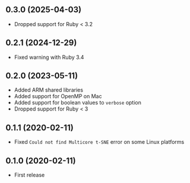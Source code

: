 ## 0.3.0 (2025-04-03)

- Dropped support for Ruby < 3.2

## 0.2.1 (2024-12-29)

- Fixed warning with Ruby 3.4

## 0.2.0 (2023-05-11)

- Added ARM shared libraries
- Added support for OpenMP on Mac
- Added support for boolean values to `verbose` option
- Dropped support for Ruby < 3

## 0.1.1 (2020-02-11)

- Fixed `Could not find Multicore t-SNE` error on some Linux platforms

## 0.1.0 (2020-02-11)

- First release
